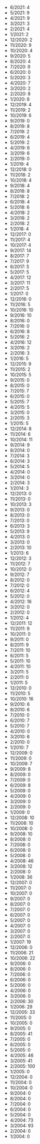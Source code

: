 *  6/2021: 4
*  5/2021: 9
*  4/2021: 9
*  3/2021: 3
*  2/2021: 4
*  1/2021: 2
*  12/2020: 2
*  11/2020: 9
*  10/2020: 4
*  9/2020: 5
*  8/2020: 4
*  7/2020: 9
*  6/2020: 0
*  5/2020: 3
*  4/2020: 7
*  3/2020: 2
*  2/2020: 8
*  1/2020: 6
*  12/2019: 4
*  11/2019: 2
*  10/2019: 6
*  9/2019: 0
*  8/2019: 8
*  7/2019: 2
*  6/2019: 4
*  5/2019: 2
*  4/2019: 6
*  3/2019: 6
*  2/2019: 0
*  1/2019: 4
*  12/2018: 0
*  11/2018: 2
*  10/2018: 4
*  9/2018: 4
*  8/2018: 8
*  7/2018: 2
*  6/2018: 4
*  5/2018: 6
*  4/2018: 2
*  3/2018: 2
*  2/2018: 2
*  1/2018: 4
*  12/2017: 0
*  11/2017: 4
*  10/2017: 4
*  9/2017: 14
*  8/2017: 7
*  7/2017: 9
*  6/2017: 5
*  5/2017: 5
*  4/2017: 12
*  3/2017: 11
*  2/2017: 5
*  1/2017: 0
*  12/2016: 0
*  11/2016: 5
*  10/2016: 10
*  9/2016: 10
*  8/2016: 0
*  7/2016: 0
*  6/2016: 8
*  5/2016: 2
*  4/2016: 12
*  3/2016: 2
*  2/2016: 3
*  1/2016: 5
*  12/2015: 9
*  11/2015: 2
*  10/2015: 5
*  9/2015: 0
*  8/2015: 0
*  7/2015: 7
*  6/2015: 0
*  5/2015: 7
*  4/2015: 5
*  3/2015: 0
*  2/2015: 3
*  1/2015: 5
*  12/2014: 8
*  11/2014: 6
*  10/2014: 11
*  9/2014: 9
*  8/2014: 0
*  7/2014: 3
*  6/2014: 3
*  5/2014: 5
*  4/2014: 0
*  3/2014: 0
*  2/2014: 3
*  1/2014: 3
*  12/2013: 0
*  11/2013: 0
*  10/2013: 3
*  9/2013: 0
*  8/2013: 0
*  7/2013: 0
*  6/2013: 3
*  5/2013: 9
*  4/2013: 0
*  3/2013: 0
*  2/2013: 10
*  1/2013: 6
*  12/2012: 3
*  11/2012: 7
*  10/2012: 0
*  9/2012: 7
*  8/2012: 0
*  7/2012: 0
*  6/2012: 4
*  5/2012: 0
*  4/2012: 16
*  3/2012: 0
*  2/2012: 0
*  1/2012: 4
*  12/2011: 12
*  11/2011: 9
*  10/2011: 0
*  9/2011: 0
*  8/2011: 9
*  7/2011: 10
*  6/2011: 5
*  5/2011: 10
*  4/2011: 10
*  3/2011: 5
*  2/2011: 0
*  1/2011: 5
*  12/2010: 0
*  11/2010: 5
*  10/2010: 16
*  9/2010: 6
*  8/2010: 6
*  7/2010: 0
*  6/2010: 7
*  5/2010: 7
*  4/2010: 0
*  3/2010: 6
*  2/2010: 0
*  1/2010: 7
*  12/2009: 0
*  11/2009: 0
*  10/2009: 7
*  9/2009: 8
*  8/2009: 0
*  7/2009: 0
*  6/2009: 8
*  5/2009: 0
*  4/2009: 0
*  3/2009: 0
*  2/2009: 0
*  1/2009: 0
*  12/2008: 10
*  11/2008: 10
*  10/2008: 0
*  9/2008: 10
*  8/2008: 0
*  7/2008: 0
*  6/2008: 0
*  5/2008: 0
*  4/2008: 46
*  3/2008: 12
*  2/2008: 0
*  1/2008: 36
*  12/2007: 0
*  11/2007: 0
*  10/2007: 0
*  9/2007: 0
*  8/2007: 0
*  7/2007: 0
*  6/2007: 0
*  5/2007: 0
*  4/2007: 0
*  3/2007: 0
*  2/2007: 0
*  1/2007: 19
*  12/2006: 0
*  11/2006: 21
*  10/2006: 22
*  9/2006: 0
*  8/2006: 0
*  7/2006: 0
*  6/2006: 0
*  5/2006: 0
*  4/2006: 0
*  3/2006: 0
*  2/2006: 30
*  1/2006: 29
*  12/2005: 33
*  11/2005: 0
*  10/2005: 0
*  9/2005: 0
*  8/2005: 41
*  7/2005: 0
*  6/2005: 0
*  5/2005: 0
*  4/2005: 46
*  3/2005: 41
*  2/2005: 100
*  1/2005: 0
*  12/2004: 0
*  11/2004: 0
*  10/2004: 0
*  9/2004: 0
*  8/2004: 0
*  7/2004: 0
*  6/2004: 0
*  5/2004: 0
*  4/2004: 73
*  3/2004: 93
*  2/2004: 0
*  1/2004: 0